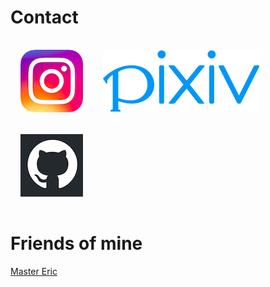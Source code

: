 # Contact

<style>
.flex{
    display: flex;
    align-items: center;
    flex-wrap: wrap;
}

.flex a{
    padding: 1rem;
    display: block;
}

.flex a img{
    transition:  opacity .4s ease-in-out, transform .4s ease-in;
}

.flex a:hover img{
    opacity: .6;
    transform: rotate(720deg);
}
@media screen and (max-width: 640px){

    .flex a{
   width: 100%;
    text-align: center;
}

    .flex{
    justify-content: space-around;
}
}
</style>

<div class="flex"><a href="https://instagram.com/nerd_yue/"><img src="./imgs/ins.png" alt="instagram"/></a><a href="http://www.pixiv.net/member.php?id=10930752"><img src="./imgs/pixiv.svg" alt="pixiv"/></a><a href="https://github.com/rainy-me"><img src="./imgs/github.png" alt="github"/></a>

</div>


# Friends of mine


[Master Eric](http://www.eric2017.tk/)

